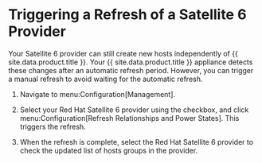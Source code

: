 # Triggering a Refresh of a Satellite 6 Provider

Your Satellite 6 provider can still create new hosts independently of
{{ site.data.product.title }}. Your {{ site.data.product.title }} appliance detects these changes
after an automatic refresh period. However, you can trigger a manual
refresh to avoid waiting for the automatic refresh.

1.  Navigate to menu:Configuration\[Management\].

2.  Select your Red Hat Satellite 6 provider using the checkbox, and
    click menu:Configuration\[Refresh Relationships and Power States\].
    This triggers the refresh.

3.  When the refresh is complete, select the Red Hat Satellite 6
    provider to check the updated list of hosts groups in the provider.

